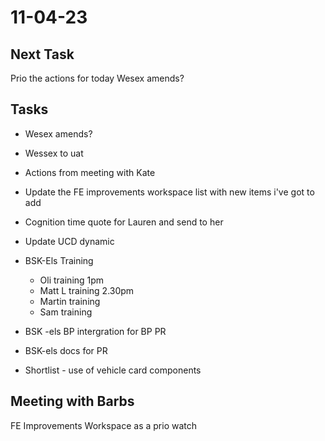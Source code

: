 # 11-04-23

## Next Task
Prio the actions for today
Wesex amends?

## Tasks
- Wesex amends?
- Wessex to uat
- Actions from meeting with Kate
- Update the FE improvements workspace list with new items i've got to add
- Cognition time quote for Lauren and send to her
- Update UCD dynamic


- BSK-Els Training
  - Oli training 1pm
  - Matt L training 2.30pm
  - Martin training
  - Sam training

- BSK -els BP intergration for BP PR
- BSK-els docs for PR
- Shortlist - use of vehicle card components

## Meeting with Barbs

FE Improvements Workspace as a prio watch

